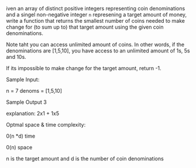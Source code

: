 iven an array of distinct positive integers representing coin denominations and a singel non-negative integer `n` represening a target amount of money, write a function that returns the smallest number of coins needed to make change for (to sum up to) that target amount using the given coin denominations.

Note taht you can access unlimited amount of coins. In other words, if the denominations are [1,5,10], you have access to an unlimited amount of 1s, 5s and 10s.

If its impossible to make change for the target amount, return -1.

Sample Input:

n = 7
denoms = [1,5,10]


Sample Output
3 

explanation:
2x1 + 1x5 

Optmal space & time complexity:

0(n *d) time

0(n) space

n is the target amount and d is the number of coin denominations

